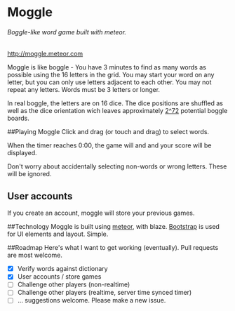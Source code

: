 # Moggle
###### Boggle-like word game built with meteor.

http://moggle.meteor.com

Moggle is like boggle - You have 3 minutes to find as many words as possible using the 16 letters in the grid. You may start your word on any letter, but you can only use letters adjacent to each other. You may not repeat any letters. Words must be 3 letters or longer. 

In real boggle, the letters are on 16 dice. The dice positions are shuffled as well as the dice orientation wich leaves approximately [2^72](http://www.danvk.org/wp/2007-08-02/how-many-boggle-boards-are-there/) potential boggle boards. 

##Playing Moggle
Click and drag (or touch and drag) to select words. 

When the timer reaches 0:00, the game will and and your score will be displayed. 

Don't worry about accidentally selecting non-words or wrong letters. These will be ignored. 

## User accounts

If you create an account, moggle will store your previous games.

##Technology
Moggle is built using [meteor](http://www.meteor.com), with blaze. [Bootstrap](http://getbootstrap.com) is used for UI elements and layout. Simple.

##Roadmap
Here's what I want to get working (eventually). Pull requests are most welcome. 

- [x] Verify words against dictionary
- [x] User accounts / store games
- [ ] Challenge other players (non-realtime) 
- [ ] Challenge other players (realtime, server time synced timer)
- [ ] ... suggestions welcome. Please make a new issue. 
